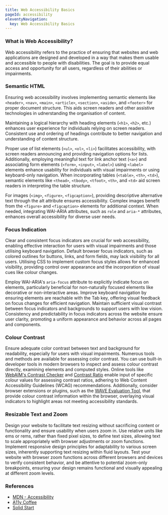 ```yaml
---
title: Web Accessibility Basics
pageId: accessibility
eleventyNavigation:
  key: Web Accessibility Basics
---
```


### What is Web Accessibility?

Web accessibility refers to the practice of ensuring that websites and web applications are designed and developed in a way that makes them usable and accessible to people with disabilities. The goal is to provide equal access and opportunity for all users, regardless of their abilities or impairments.

### Semantic HTML

Ensuring web accessibility involves implementing semantic elements like `<header>`, `<nav>`, `<main>`, `<article>`, `<section>`, `<aside>`, and `<footer>` for proper document structure. This aids screen readers and other assistive technologies in udnerstanding the organisation of content.

Maintaining a logical hierarchy with heading elements (`<h1>`, `<h2>`, etc.) enhances user experience for individuals relying on screen readers. Consistent use and ordering of headings contribute to better navigation and understanding of content structure.

Proper use of list elements (`<ul>`, `<ol>`, `<li>`) facilitates accessibility, with screen readers announcing and providing navigation options for lists. Additionally, employing meaningful text for link anchor text (`<a>`) and associating form elements (`<form>`, `<input>`, `<label>`) using `<label>` elements enhance usability for individuals with visual impairments or using keyboard-only navigation. When incorporating tables (`<table>`, `<th>`, `<td>`), semantic elements like `<thead>`, `<tbody>`, `<tfoot>`, `<th>`, and `<td>` aid screen readers in interpreting the table structure.

For images (`<img>`, `<figure>`, `<figcaption>`), providing descriptive alternative text through the alt attribute ensures accessibility. Complex images benefit from the `<figure>` and `<figcaption>` elements for additional context. When needed, integrating WAI-ARIA attributes, such as `role` and `aria-*` attributes, enhances overall accessibility for diverse user needs.

### Focus Indication

Clear and consistent focus indicators are crucial for web accessibility, enabling effective interaction for users with visual impairments and those utilising keyboard navigation. Default browser focus indicators, such as colored outlines for buttons, links, and form fields, may lack visibility for all users. Utilising CSS to implement custom focus styles allows for enhanced visibility, providing control over appearance and the incorporation of visual cues like colour changes.

Employ WAI-ARIA's `aria-focus` attribute to explicitly indicate focus on elements, particularly beneficial for non-naturally focused elements like decorative or non-interactive areas. Improve keyboard navigation by ensuring elements are reachable with the Tab key, offering visual feedback on focus changes for efficient navigation. Maintain sufficient visual contrast between focus indicators and backgrounds to support users with low vision. Consistency and predictability in focus indicators across the website ensure user clarity, promoting a uniform appearance and behavior across all pages and components.

### Colour Contrast

Ensure adequate color contrast between text and background for readability, especially for users with visual impairments. Numerous tools and methods are available for assessing color contrast. You can use built-in developer tools in modern browsers to inspect and assess colour contrast directly, examining elements and computed styles. Online tools like [WebAIM's Contrast Checker](https://webaim.org/resources/contrastchecker/) and [Contrast Ratio](https://contrast-ratio.com/) enable input of specific colour values for assessing contrast ratios, adhering to Web Content Accessibility Guidelines (WCAG) recommendations. Additionally, consider browser extensions or plugins, such as the [WAVE Evaluation Tool](https://wave.webaim.org/extension/), that provide colour contrast information within the browser, overlaying visual indicators to highlight areas not meeting accessibility standards.

### Resizable Text and Zoom

Design your website to facilitate text resizing without sacrificing content or functionality and ensure usability when users zoom in. Use relative units like ems or rems, rather than fixed pixel sizes, to define text sizes, allowing text to scale appropriately with browser adjustments or zoom functions. Implement responsive design principles for adaptability to various screen sizes, inherently supporting text resizing within fluid layouts. Test your website with browser zoom functions across different browsers and devices to verify consistent behavior, and be attentive to potential zoom-only breakpoints, ensuring your design remains functional and visually appealing at different zoom levels.

### References

- [MDN - Accessibility](https://developer.mozilla.org/en-US/docs/Web/Accessibility)
- [A11y Coffee](https://a11y.coffee/)
- [Solid Start](https://www.solidstart.info/)
